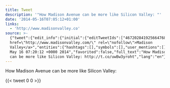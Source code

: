 ```yaml
---
title: Tweet
description: '"How Madison Avenue can be more like Silicon Valley: "'
date: '2014-05-16T07:05:12+01:00'
links:
  - 'http://www.madisonvalley.co'
source: >-
  {"tweet":{"edit_info":{"initial":{"editTweetIds":["467202841925664768"],"editableUntil":"2014-05-16T08:20:12.381Z","editsRemaining":"5","isEditEligible":true}},"retweeted":false,"source":"<a
  href=\"http://www.madisonvalley.com/\" rel=\"nofollow\">Madison
  Valley</a>","entities":{"hashtags":[],"symbols":[],"user_mentions":[],"urls":[{"url":"http://t.co/uwBw3yroht","expanded_url":"http://www.madisonvalley.co","display_url":"madisonvalley.co","indices":["52","74"]}]},"display_text_range":["0","74"],"favorite_count":"0","id_str":"467202841925664768","truncated":false,"retweet_count":"0","id":"467202841925664768","possibly_sensitive":false,"created_at":"Fri
  May 16 07:20:12 +0000 2014","favorited":false,"full_text":"How Madison Avenue
  can be more like Silicon Valley: http://t.co/uwBw3yroht","lang":"en"}}
---
```

How Madison Avenue can be more like Silicon Valley: 
    
{{< tweet 0 0 >}}
    
